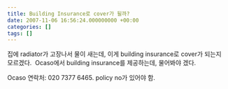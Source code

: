```yaml
---
title: Building Insurance로 cover가 될까?
date: 2007-11-06 16:56:24.000000000 +00:00
categories: []
tags: []
---
```

<p>집에 radiator가 고장나서 물이 새는데, 이게 building insurance로 cover가 되는지 모르겠다.  Ocaso에서 building insurance를 제공하는데, 물어봐야 겠다.</p>
<p>Ocaso 연락처: 020 7377 6465. policy no가 있어야 함.</p>
